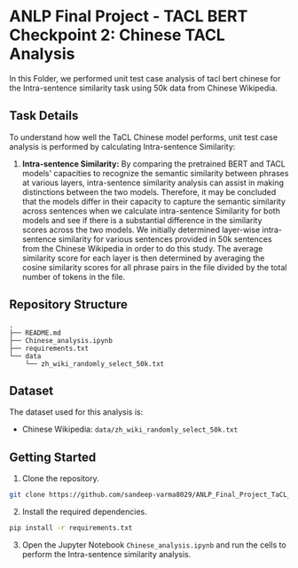 
# ANLP Final Project - TACL BERT Checkpoint 2: Chinese TACL Analysis

In this Folder, we performed unit test case analysis of tacl bert chinese for the Intra-sentence similarity task using 50k data from Chinese Wikipedia.

## Task Details

To understand how well the TaCL Chinese model performs, unit test case analysis is performed by calculating Intra-sentence Similarity:

1. **Intra-sentence Similarity:** By comparing the pretrained BERT and TACL models' capacities to recognize the semantic similarity between phrases at various layers, intra-sentence similarity analysis can assist in making distinctions between the two models. Therefore, it may be concluded that the models differ in their capacity to capture the semantic similarity across sentences when we calculate intra-sentence Similarity for both models and see if there is a substantial difference in the similarity scores across the two models. We initially determined layer-wise intra-sentence similarity for various sentences provided in 50k sentences from the Chinese Wikipedia in order to do this study. The average similarity score for each layer is then determined by averaging the cosine similarity scores for all phrase pairs in the file divided by the total number of tokens in the file.

## Repository Structure

```
.
├── README.md
├── Chinese_analysis.ipynb
├── requirements.txt
└── data
    └── zh_wiki_randomly_select_50k.txt
```

## Dataset

The dataset used for this analysis is:

- Chinese Wikipedia: `data/zh_wiki_randomly_select_50k.txt`

## Getting Started

1. Clone the repository.
```bash
git clone https://github.com/sandeep-varma8029/ANLP_Final_Project_TaCL_BERT_Checkpoint_2.git
```

2. Install the required dependencies.
```bash
pip install -r requirements.txt
```

3. Open the Jupyter Notebook `Chinese_analysis.ipynb` and run the cells to perform the Intra-sentence similarity analysis.
